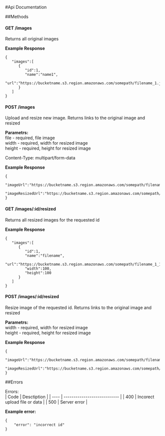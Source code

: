 #Api Documentation

##Methods

#### GET /images
Returns all original images

**Example Response**
``````
{ 
   "images":[ 
      { 
         "id":1,
         "name":"name1",
         "url":"https://bucketname.s3.region.amazonaws.com/somepath/filename_1.jpg"
      }
   ]
}
``````

#### POST /images
Upload and resize new image.  Returns links to the original image and resized  

**Parametrs:**  
file - required, file image   
width - required, width for resized image   
height - required, height for resized image   

Content-Type: multipart/form-data  

**Example Response**
``````
{ 
    "imageUrl":"https://bucketname.s3.region.amazonaws.com/somepath/filename_1.jpg",
    "imageResizedUrl":"https://bucketname.s3.region.amazonaws.com/somepath/filename_1_100x100.jpg"
}
``````

#### GET /images/:id/resized
Returns all resized images for the requested id

**Example Response**
``````
{ 
   "images":[ 
      { 
         "id":1,
         "name":"filename",
         "url":"https://bucketname.s3.region.amazonaws.com/somepath/filename_1_100x100.jpg",
         "width":100,
         "height":100
      }
   ]
}
``````

#### POST /images/:id/resized
Resize image of the requested id. Returns links to the original image and resized  

**Parametrs:**  
width - required, width for resized image   
height - required, height for resized image   

**Example Response**
``````
{ 
    "imageUrl":"https://bucketname.s3.region.amazonaws.com/somepath/filename_1.jpg",
    "imageResizedUrl":"https://bucketname.s3.region.amazonaws.com/somepath/filename_1_100x100.jpg"
}
``````

##Errors

Errors:  
| Code | Desctiption                  |
| ---- | ---------------------------- |
| 400  | Incorect upload file or data |
| 500  | Server error                 |

**Example error:**

``````
{
    "error": "incorrect id"
}
``````
